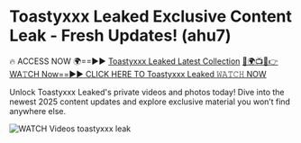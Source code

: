 # Toastyxxx Leaked Exclusive Content Leak - Fresh Updates! (ahu7)

🔥 ACCESS NOW 🌍==►► <a href="https://tinyurl.com/3fjeunct" rel="nofollow">Toastyxxx Leaked Latest Collection</a></h3>
[🔴🌍📺📱👉WA𝚃CH Now==►► CLICK HERE TO Toastyxxx Leaked 𝚆𝙰𝚃𝙲𝙷 NOW](https://tinyurl.com/3fjeunct)

Unlock Toastyxxx Leaked's private videos and photos today! Dive into the newest 2025 content updates and explore exclusive material you won’t find anywhere else.


<a href="https://tinyurl.com/3fjeunct" rel="nofollow" data-target="animated-image.originalLink"><img src="https://camo.githubusercontent.com/8a4f000d20f83aca3bf7ec5f350d767afa0574a8a352519fd8cfa583a6f93a33/68747470733a2f2f692e696d6775722e636f6d2f644a486b345a712e676966" alt="WATCH Videos" data-canonical-src="https://i.imgur.com/dJHk4Zq.gif" style="max-width: 100%; display: inline-block;" data-target="animated-image.originalImage"></a>
toastyxxx leak